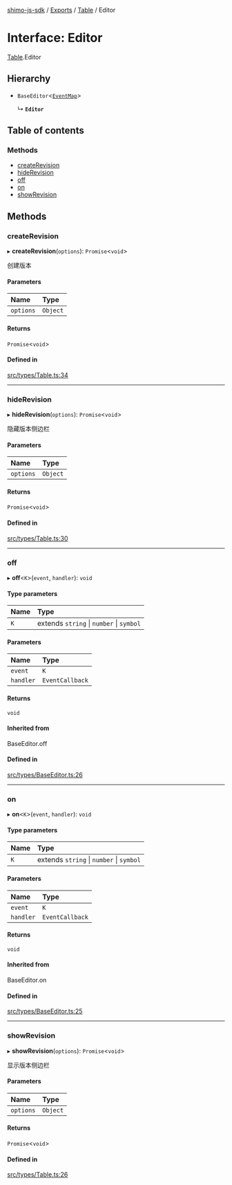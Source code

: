 [shimo-js-sdk](../README.md) / [Exports](../modules.md) / [Table](../modules/Table.md) / Editor

# Interface: Editor

[Table](../modules/Table.md).Editor

## Hierarchy

- `BaseEditor`<[`EventMap`](Table.EventMap.md)\>

  ↳ **`Editor`**

## Table of contents

### Methods

- [createRevision](Table.Editor.md#createrevision)
- [hideRevision](Table.Editor.md#hiderevision)
- [off](Table.Editor.md#off)
- [on](Table.Editor.md#on)
- [showRevision](Table.Editor.md#showrevision)

## Methods

### createRevision

▸ **createRevision**(`options`): `Promise`<`void`\>

创建版本

#### Parameters

| Name | Type |
| :------ | :------ |
| `options` | `Object` |

#### Returns

`Promise`<`void`\>

#### Defined in

[src/types/Table.ts:34](https://github.com/shimohq/shimo-js-sdk/blob/6d68682/src/types/Table.ts#L34)

___

### hideRevision

▸ **hideRevision**(`options`): `Promise`<`void`\>

隐藏版本侧边栏

#### Parameters

| Name | Type |
| :------ | :------ |
| `options` | `Object` |

#### Returns

`Promise`<`void`\>

#### Defined in

[src/types/Table.ts:30](https://github.com/shimohq/shimo-js-sdk/blob/6d68682/src/types/Table.ts#L30)

___

### off

▸ **off**<`K`\>(`event`, `handler`): `void`

#### Type parameters

| Name | Type |
| :------ | :------ |
| `K` | extends `string` \| `number` \| `symbol` |

#### Parameters

| Name | Type |
| :------ | :------ |
| `event` | `K` |
| `handler` | `EventCallback` |

#### Returns

`void`

#### Inherited from

BaseEditor.off

#### Defined in

[src/types/BaseEditor.ts:26](https://github.com/shimohq/shimo-js-sdk/blob/6d68682/src/types/BaseEditor.ts#L26)

___

### on

▸ **on**<`K`\>(`event`, `handler`): `void`

#### Type parameters

| Name | Type |
| :------ | :------ |
| `K` | extends `string` \| `number` \| `symbol` |

#### Parameters

| Name | Type |
| :------ | :------ |
| `event` | `K` |
| `handler` | `EventCallback` |

#### Returns

`void`

#### Inherited from

BaseEditor.on

#### Defined in

[src/types/BaseEditor.ts:25](https://github.com/shimohq/shimo-js-sdk/blob/6d68682/src/types/BaseEditor.ts#L25)

___

### showRevision

▸ **showRevision**(`options`): `Promise`<`void`\>

显示版本侧边栏

#### Parameters

| Name | Type |
| :------ | :------ |
| `options` | `Object` |

#### Returns

`Promise`<`void`\>

#### Defined in

[src/types/Table.ts:26](https://github.com/shimohq/shimo-js-sdk/blob/6d68682/src/types/Table.ts#L26)
